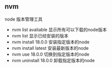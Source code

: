 ## nvm
node 版本管理工具

- nvm list avaliable 显示所有可以下载的node版本
- nvm list 显示已经安装的版本
- nvm install 18.0.0 安装指定版本的node
- nvm install latest  安装最新版本的node
- nvm use 18.0.0 切换到指定版本的node
- nvm uninstall 18.0.0 卸载指定版本的node